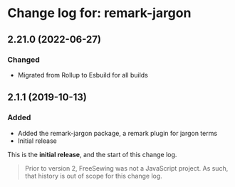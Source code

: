 # Change log for: remark-jargon


## 2.21.0 (2022-06-27)

### Changed

 - Migrated from Rollup to Esbuild for all builds

## 2.1.1 (2019-10-13)

### Added

 - Added the remark-jargon package, a remark plugin for jargon terms
 - Initial release


This is the **initial release**, and the start of this change log.

> Prior to version 2, FreeSewing was not a JavaScript project.
> As such, that history is out of scope for this change log.

